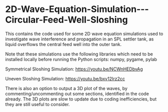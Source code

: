 # 2D-Wave-Equation-Simulation---Circular-Feed-Well-Sloshing
This contains the code used for some 2D wave equation simulations used to investigate wave interference and propagation in an SPL settler tank, as liquid overflows the central feed well into the outer tank.

Note that these simulations use the following libraries which need to be installed locally before running the Python scripts:
numpy, pygame, pylab

Symmetrical Sloshing Simulation:
https://youtu.be/NCWnHEDbvAg

Uneven Sloshing Simulation:
https://youtu.be/bxv12Irz2cc

There is also an option to output a 3D plot of the waves, by commenting/uncommenting out some sections, identified in the code already. 
The 3D plots are slow to update due to coding inefficiencies, but they are still useful to consider. 
